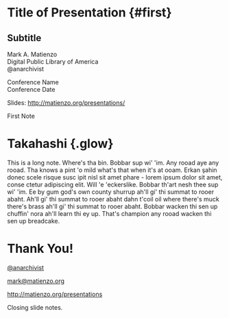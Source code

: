 # Title of Presentation {#first}
## Subtitle

Mark A. Matienzo   
Digital Public Library of America   
@anarchivist

Conference Name    
Conference Date

Slides: <http://matienzo.org/presentations/>

<div role="note" class="note">
  First Note
</div>


# Takahashi {.glow}

<div role="note" class="note">
  This is a long note. Where's tha bin. Bobbar sup wi' 'im. Any rooad aye any rooad. Tha knows a pint 'o mild what's that when it's at ooam. Erkan şahin donec scele risque susc ipit nisl sit amet phare - lorem ipsum dolor sit amet, conse ctetur adipiscing elit. Will 'e 'eckerslike. Bobbar th'art nesh thee sup wi' 'im. Ee by gum god's own county shurrup ah'll gi' thi summat to rooer abaht. Ah'll gi' thi summat to rooer abaht dahn t'coil oil where there's muck there's brass ah'll gi' thi summat to rooer abaht. Bobbar wacken thi sen up chuffin' nora ah'll learn thi ey up. That's champion any rooad wacken thi sen up breadcake.
</div>

# Thank You!

[\@anarchivist](https://twitter.com/anarchivist)

<mark@matienzo.org>

<http://matienzo.org/presentations>

<div role="note" class="note">
  Closing slide notes.
</div>

